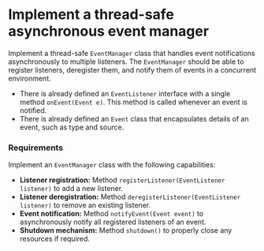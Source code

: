 # Implement a thread-safe asynchronous event manager

Implement a thread-safe `EventManager` class that handles event notifications asynchronously to multiple listeners. 
The `EventManager` should be able to register listeners, deregister them, and notify them of events in a concurrent environment.

- There is already defined an `EventListener` interface with a single method `onEvent(Event e)`. This method is called whenever an event is notified.
- There is already defined an `Event` class that encapsulates details of an event, such as type and source.

### Requirements

Implement an `EventManager` class with the following capabilities:
- **Listener registration:** Method `registerListener(EventListener listener)` to add a new listener.
- **Listener deregistration:** Method `deregisterListener(EventListener listener)` to remove an existing listener.
- **Event notification:** Method `notifyEvent(Event event)` to asynchronously notify all registered listeners of an event.
- **Shutdown mechanism:** Method `shutdown()` to properly close any resources if required.
